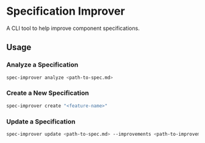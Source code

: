 # Specification Improver

A CLI tool to help improve component specifications.

## Usage

### Analyze a Specification

```bash
spec-improver analyze <path-to-spec.md>
```

### Create a New Specification

```bash
spec-improver create "<feature-name>"
```

### Update a Specification

```bash
spec-improver update <path-to-spec.md> --improvements <path-to-improvements.md>
```
